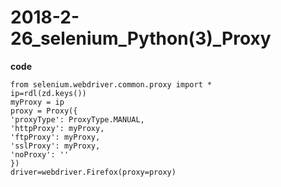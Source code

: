 # 2018-2-26_selenium_Python(3)_Proxy
**code**
```
from selenium.webdriver.common.proxy import *  
ip=rdl(zd.keys())  
myProxy = ip  
proxy = Proxy({  
'proxyType': ProxyType.MANUAL,  
'httpProxy': myProxy,  
'ftpProxy': myProxy,  
'sslProxy': myProxy,  
'noProxy': ''   
})  
driver=webdriver.Firefox(proxy=proxy)  
```
